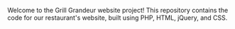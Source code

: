 Welcome to the Grill Grandeur website project! This repository contains the code for our restaurant's website, built using PHP, HTML, jQuery, and CSS.
